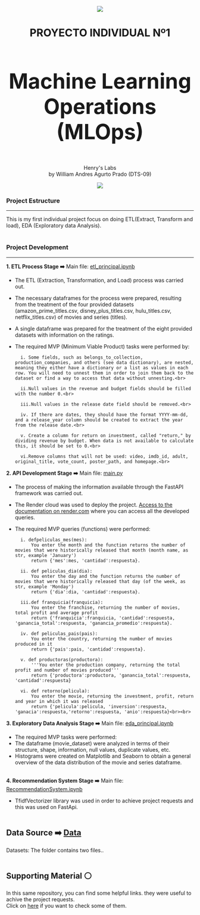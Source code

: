 <div align="center">

![](https://camo.githubusercontent.com/35b81f213ddb0e019b3567f6982d740bb2d01ae5dd712a1537e09e826e940228/68747470733a2f2f643331757a386c77666d796e38672e636c6f756466726f6e742e6e65742f4173736574732f6c6f676f2d68656e72792d77686974652d6c672e706e67)

</div>
<center><h1><b> 
	PROYECTO INDIVIDUAL Nº1 <br>
<h1>Machine Learning Operations (MLOps)</h1> </b></h1></center><br>
	



<div align="center"> Henry's Labs <br>
	 by  William Andres Agurto Prado (DTS-09) </div>

<div align="center">

![](https://user-images.githubusercontent.com/67664604/217914153-1eb00e25-ac08-4dfa-aaf8-53c09038f082.png)

</div>

### **Project Estructure**

------------
This is my first individual project focus on doing ETL(Extract, Transform and load), EDA (Exploratory data Analysis).<br><br>

### **Project Development**

------------
**1. ETL Process Stage ➡️**
Main file: [etl_principal.ipynb](https://github.com/WilliamAgurto/PI_01/blob/main/ETL.ipynb)
- The ETL (Extraction, Transformation, and Load) process was carried out.
- The necessary dataframes for the process were prepared, resulting from the treatment of the four provided datasets (amazon_prime_titles.csv, disney_plus_titles.csv, hulu_titles.csv, netflix_titles.csv) of movies and series (titles).
- A single dataframe was prepared for the treatment of the eight provided datasets with information on the ratings.
- The required MVP (Minimum Viable Product) tasks were performed by:<br>

		i. Some fields, such as belongs_to_collection, production_companies, and others (see data dictionary), are nested, meaning they either have a dictionary or a list as values in each row. You will need to unnest them in order to join them back to the dataset or find a way to access that data without unnesting.<br>

		ii.Null values in the revenue and budget fields should be filled with the number 0.<br>
	
		iii.Null values in the release date field should be removed.<br>
	
		iv. If there are dates, they should have the format YYYY-mm-dd, and a release_year column should be created to extract the year from the release date.<br>
	
		v. Create a column for return on investment, called "return," by dividing revenue by budget. When data is not available to calculate this, it should be set to 0.<br>
        
        vi.Remove columns that will not be used: video, imdb_id, adult, original_title, vote_count, poster_path, and homepage.<br>

**2. API Development Stage ➡️**
Main file: [main.py](https://github.com/WilliamAgurto/PI_01/blob/main/FirstApi/main.py)
- The process of making the information available through the FastAPI framework was carried out.
- The Render cloud was used to deploy the project.
[Access to the documentation on render.com](http://127.0.0.1:8000/docs#/default/return__return__movie__get) where you can access all the developed queries.

- The required MVP queries (functions) were performed:<br>

		i. defpeliculas_mes(mes):
            You enter the month and the function returns the number of movies that were historically released that month (month name, as str, example 'January')
            return {'mes':mes, 'cantidad':respuesta}.

        ii. def peliculas_dia(dia):
            You enter the day and the function returns the number of movies that were historically released that day (of the week, as str, example 'Monday')
            return {'dia':dia, 'cantidad':respuesta}.

        iii.def franquicia(franquicia):
            You enter the franchise, returning the number of movies, total profit and average profit
            return {'franquicia':franquicia, 'cantidad':respuesta, 'ganancia_total':respuesta, 'ganancia_promedio':respuesta}.

        iv. def peliculas_pais(pais):
            You enter the country, returning the number of movies produced in it
            return {'pais':pais, 'cantidad':respuesta}.

        v. def productoras(productora):
            '''You enter the production company, returning the total profit and number of movies produced'''
            return {'productora':productora, 'ganancia_total':respuesta, 'cantidad':respuesta}

        vi. def retorno(pelicula):
            You enter the movie, returning the investment, profit, return and year in which it was released
            return {'pelicula':pelicula, 'inversion':respuesta, 'ganacia':respuesta,'retorno':respuesta, 'anio':respuesta}<br><br>


**3. Exploratory Data Analysis Stage ➡️** Main file: [eda_principal.ipynb](https://github.com/WilliamAgurto/PI_01_ML_OPS/blob/master/EDA.ipynb)

- The required MVP tasks were performed:
- The dataframe (movie_dataset) were analyzed in terms of their structure, shape, information, null values, duplicate values, etc.
- Histograms were created on Matplotlib and Seaborn to obtain a general overview of the data distribution of the movie and series dataframe.<br><br>

**4. Recommendation System Stage ➡️**
Main file: [RecommendationSystem.ipynb](https://github.com/WilliamAgurto/PI_01/blob/main/RecomendationSystem.ipynb)
-  TfidfVectorizer library was used in order to achieve project requests and this was used on FastApi.<br><br>

**Data Source  ➡️** [Data](https://github.com/WilliamAgurto/PI_01/tree/main/datasets)
------------

Datasets: The folder contains two files..<br><br>

**Supporting Material ⚪** 
------------

In this same repository, you can find some helpful links. they were useful to achive the project requests.<br>
Click on [here](https://github.com/WilliamAgurto/PI_01/blob/main/SupportingMaterial.md) if you want to check some of them.
